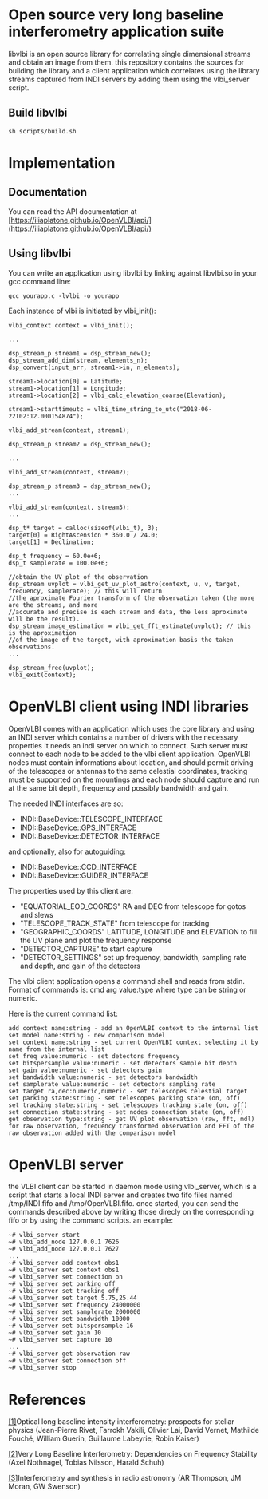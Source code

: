 # Open source very long baseline interferometry application suite
libvlbi is an open source library for correlating single dimensional streams and obtain an image from them.
this repository contains the sources for building the library and a client application which correlates using the library streams captured from INDI servers by adding them using the vlbi_server script.

## Build libvlbi


```
sh scripts/build.sh
```

# Implementation

## Documentation

You can read the API documentation at [https://iliaplatone.github.io/OpenVLBI/api/](https://iliaplatone.github.io/OpenVLBI/api/)

## Using libvlbi

You can write an application using libvlbi by linking against libvlbi.so in your gcc command line:
```
gcc yourapp.c -lvlbi -o yourapp
```
Each instance of vlbi is initiated by vlbi_init():
```
vlbi_context context = vlbi_init();

...

dsp_stream_p stream1 = dsp_stream_new();
dsp_stream_add_dim(stream, elements_n);
dsp_convert(input_arr, stream1->in, n_elements);

stream1->location[0] = Latitude;
stream1->location[1] = Longitude;
stream1->location[2] = vlbi_calc_elevation_coarse(Elevation);

stream1->starttimeutc = vlbi_time_string_to_utc("2018-06-22T02:12.000154874");

vlbi_add_stream(context, stream1);

dsp_stream_p stream2 = dsp_stream_new();

...

vlbi_add_stream(context, stream2);

dsp_stream_p stream3 = dsp_stream_new();
...

vlbi_add_stream(context, stream3);
...

dsp_t* target = calloc(sizeof(vlbi_t), 3);
target[0] = RightAscension * 360.0 / 24.0;
target[1] = Declination;

dsp_t frequency = 60.0e+6;
dsp_t samplerate = 100.0e+6;

//obtain the UV plot of the observation
dsp_stream uvplot = vlbi_get_uv_plot_astro(context, u, v, target, frequency, samplerate); // this will return
//the aproximate Fourier transform of the observation taken (the more are the streams, and more
//accurate and precise is each stream and data, the less aproximate will be the result).
dsp_stream image_estimation = vlbi_get_fft_estimate(uvplot); // this is the aproximation
//of the image of the target, with aproximation basis the taken observations.
...

dsp_stream_free(uvplot);
vlbi_exit(context);

```

# OpenVLBI client using INDI libraries

OpenVLBI comes with an application which uses the core library and using an INDI server which contains a number of drivers with the necessary properties
It needs an indi server on which to connect. Such server must connect to each node to be added to the vlbi client application.
OpenVLBI nodes must contain informations about location, and should permit driving of the telescopes or antennas to the same celestial coordinates,
tracking must be supported on the mountings and each node should capture and run at the same bit depth, frequency and possibly bandwidth and gain.

The  needed INDI interfaces are so:
 - INDI::BaseDevice::TELESCOPE_INTERFACE
 - INDI::BaseDevice::GPS_INTERFACE
 - INDI::BaseDevice::DETECTOR_INTERFACE

and optionally, also for autoguiding:
 - INDI::BaseDevice::CCD_INTERFACE
 - INDI::BaseDevice::GUIDER_INTERFACE

The properties used by this client are:
 - "EQUATORIAL_EOD_COORDS" RA and DEC from telescope for gotos and slews
 - "TELESCOPE_TRACK_STATE" from telescope for tracking
 - "GEOGRAPHIC_COORDS" LATITUDE, LONGITUDE and ELEVATION to fill the UV plane and plot the frequency response
 - "DETECTOR_CAPTURE" to start capture
 - "DETECTOR_SETTINGS" set up frequency, bandwidth, sampling rate and depth, and gain of the detectors 

The vlbi client application opens a command shell and reads from stdin.
Format of commands is:
cmd arg value:type
where type can be string or numeric.

Here is the current command list:

```
add context name:string - add an OpenVLBI context to the internal list
set model name:string - new comparison model
set context name:string - set current OpenVLBI context selecting it by name from the internal list
set freq value:numeric - set detectors frequency
set bitspersample value:numeric - set detectors sample bit depth
set gain value:numeric - set detectors gain
set bandwidth value:numeric - set detectors bandwidth
set samplerate value:numeric - set detectors sampling rate
set target ra,dec:numeric,numeric - set telescopes celestial target
set parking state:string - set telescopes parking state (on, off)
set tracking state:string - set telescopes tracking state (on, off)
set connection state:string - set nodes connection state (on, off)
get observation type:string - get UV plot observation (raw, fft, mdl) for raw observation, frequency transformed observation and FFT of the raw observation added with the comparison model
```
# OpenVLBI server

the VLBI client can be started in daemon mode using vlbi_server, which is a script that starts a local INDI server and creates two fifo files named /tmp/INDI.fifo and /tmp/OpenVLBI.fifo.
once started, you can send the commands described above by writing those direcly on the corresponding fifo or by using the command scripts.
an example:

```
~# vlbi_server start
~# vlbi_add_node 127.0.0.1 7626
~# vlbi_add_node 127.0.0.1 7627
...
~# vlbi_server add context obs1
~# vlbi_server set context obs1
~# vlbi_server set connection on
~# vlbi_server set parking off
~# vlbi_server set tracking off
~# vlbi_server set target 5.75,25.44
~# vlbi_server set frequency 24000000
~# vlbi_server set samplerate 2000000
~# vlbi_server set bandwidth 10000
~# vlbi_server set bitspersample 16
~# vlbi_server set gain 10
~# vlbi_server set capture 10
...
~# vlbi_server get observation raw
~# vlbi_server set connection off
~# vlbi_server stop
```

# References

[[1]](https://link.springer.com/article/10.1007/s10686-018-9595-0)Optical long baseline intensity interferometry: prospects for stellar physics (Jean-Pierre Rivet, Farrokh Vakili, Olivier Lai, David Vernet, Mathilde Fouché, William Guerin, Guillaume Labeyrie, Robin Kaiser)

[[2]](https://link.springer.com/article/10.1007/s11214-018-0498-1)Very Long Baseline Interferometry: Dependencies on Frequency Stability (Axel Nothnagel, Tobias Nilsson, Harald Schuh)

[[3]](https://link.springer.com/content/pdf/10.1007/978-3-319-44431-4.pdf)Interferometry and synthesis in radio astronomy (AR Thompson, JM Moran, GW Swenson)
